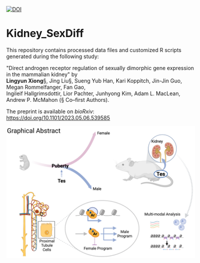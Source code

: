 [![DOI](https://zenodo.org/badge/608760846.svg)](https://zenodo.org/badge/latestdoi/608760846)

# Kidney_SexDiff

This repository contains processed data files and customized R scripts generated during the following study:

"Direct androgen receptor regulation of sexually dimorphic gene expression in the mammalian kidney" by \
**Lingyun Xiong**§, Jing Liu§, Sueng Yub Han, Kari Koppitch, Jin-Jin Guo, Megan Rommelfanger, Fan Gao, \
Ingileif Hallgrimsdottir, Lior Pachter, Junhyong Kim, Adam L. MacLean, Andrew P. McMahon (§ Co–first Authors).

The preprint is available on *bioRxiv*: https://doi.org/10.1101/2023.05.06.539585

![Graphics](Graphic_Abstract.png)
